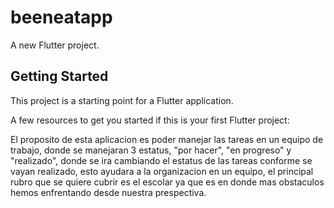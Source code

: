 # beeneatapp

A new Flutter project.

## Getting Started

This project is a starting point for a Flutter application.

A few resources to get you started if this is your first Flutter project:

El proposito de esta aplicacion es poder manejar las tareas en un equipo de trabajo, donde se manejaran 3 estatus, "por hacer", "en progreso" y "realizado", donde se ira cambiando el estatus de las tareas conforme se vayan realizado, esto ayudara a la organizacion en un equipo, el principal rubro que se quiere cubrir es el escolar ya que es en donde mas obstaculos hemos enfrentando desde nuestra prespectiva.


